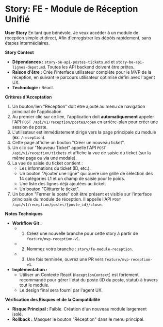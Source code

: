# Story: FE - Module de Réception Unifié

**User Story**
En tant que bénévole,
Je veux accéder à un module de réception simple et direct,
Afin d'enregistrer les dépôts rapidement, sans étapes intermédiaires.

**Story Context**

*   **Dépendances :** `story-be-api-postes-tickets.md` et `story-be-api-lignes-depot.md`. Toutes les API backend doivent être prêtes.
*   **Raison d'être :** Crée l'interface utilisateur complète pour le MVP de la réception, en suivant le parcours utilisateur optimisé défini avec l'agent UX.
*   **Technologie :** React.

**Critères d'Acceptation**

1.  Un bouton/lien "Réception" doit être ajouté au menu de navigation principal de l'application.
2.  Au premier clic sur ce lien, l'application doit **automatiquement** appeler l'API `POST /api/v1/reception/postes/open` en arrière-plan pour créer une session de poste.
3.  L'utilisateur est immédiatement dirigé vers la page principale du module (ex: `/reception`).
4.  Cette page affiche un bouton "Créer un nouveau ticket".
5.  Un clic sur "Nouveau Ticket" appelle l'API `POST /api/v1/reception/tickets` et affiche la vue de saisie du ticket (sur la même page ou via une modale).
6.  La vue de saisie du ticket contient :
    *   Les informations du ticket (ID, etc.).
    *   Un bouton "Ajouter une ligne" qui ouvre une grille de sélection des 14 catégories L1 et un champ de saisie pour le poids.
    *   Une liste des lignes déjà ajoutées au ticket.
    *   Un bouton "Clôturer le ticket".
7.  Un bouton "Fermer le poste" doit être présent et visible sur l'interface principale du module de réception. Il appelle l'API `POST /api/v1/reception/postes/{poste_id}/close`.

**Notes Techniques**

*   **Workflow Git :**
    *   1. Créez une nouvelle branche pour cette story à partir de `feature/mvp-reception-v1`.
    *   2. Nommez votre branche : `story/fe-module-reception`.
    *   3. Une fois terminée, ouvrez une PR vers `feature/mvp-reception-v1`.
*   **Implémentation :**
    *   Utiliser un Contexte React (`ReceptionContext`) est fortement recommandé pour gérer l'état du poste (ID du poste, statut) à travers tout le module.
    *   Le design final sera fourni par l'agent UX.

**Vérification des Risques et de la Compatibilité**

*   **Risque Principal :** Faible. Création d'un nouveau module largement isolé.
*   **Rollback :** Masquer le bouton "Réception" dans le menu principal.
